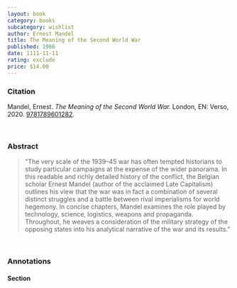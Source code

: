 ```yaml
---
layout: book
category: books
subcategory: wishlist
author: Ernest Mandel
title: The Meaning of the Second World War
published: 1986
date: 1111-11-11
rating: exclude
price: $14.00
---
```


### Citation

Mandel, Ernest. *The Meaning of the Second World War.* London, EN: Verso, 2020. [9781789601282](https://www.versobooks.com/en-ca/products/2189-the-meaning-of-the-second-world-war).

<br>

### Abstract

> "The very scale of the 1939–45 war has often tempted historians to study particular campaigns at the expense of the wider panorama. In this readable and richly detailed history of the conflict, the Belgian scholar Ernest Mandel (author of the acclaimed Late Capitalism) outlines his view that the war was in fact a combination of several distinct struggles and a battle between rival imperialisms for world hegemony. In concise chapters, Mandel examines the role played by technology, science, logistics, weapons and propaganda. Throughout, he weaves a consideration of the military strategy of the opposing states into his analytical narrative of the war and its results."

<br>

### Annotations

#### Section

<br>
